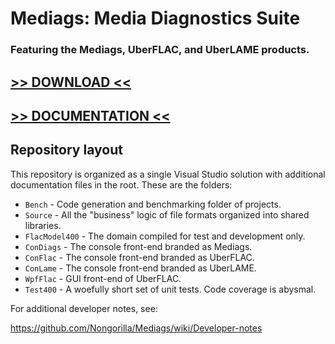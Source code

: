 # Mediags: Media Diagnostics Suite

### Featuring the Mediags, UberFLAC, and UberLAME products.

## [>> DOWNLOAD <<](https://github.com/Nongorilla/Mediags/releases/)

## [>> DOCUMENTATION <<](https://github.com/Nongorilla/Mediags/wiki/)

## Repository layout

This repository is organized as a single Visual Studio solution with additional documentation files in the root.
These are the folders:

* `Bench` - Code generation and benchmarking folder of projects.
* `Source` - All the "business" logic of file formats organized into shared libraries.
* `FlacModel400` - The domain compiled for test and development only.
* `ConDiags` - The console front-end branded as Mediags.
* `ConFlac` - The console front-end branded as UberFLAC.
* `ConLame` - The console front-end branded as UberLAME.
* `WpfFlac` - GUI front-end of UberFLAC.
* `Test400` - A woefully short set of unit tests. Code coverage is abysmal.

For additional developer notes, see:

https://github.com/Nongorilla/Mediags/wiki/Developer-notes
